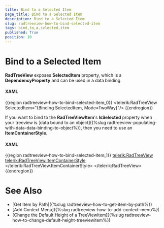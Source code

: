 ```yaml
---
title: Bind to a Selected Item
page_title: Bind to a Selected Item
description: Bind to a Selected Item
slug: radtreeview-how-to-bind-selected-item
tags: bind,to,a,selected,item
published: True
position: 10
---
```


# Bind to a Selected Item

__RadTreeView__ exposes __SelectedItem__ property, which is a __DependencyProperty__ and can be used in a data binding.

#### __XAML__

{{region radtreeview-how-to-bind-selected-item_0}}
	<telerik:RadTreeView SelectedItem="{Binding SelectedItem, Mode=TwoWay}"/>
{{endregion}}

If you want to bind to the __RadTreeViewItem__'s __IsSelected__ property when your treeview is [data bound to an object]({%slug radtreeview-populating-with-data-data-binding-to-object%}), then you need to use an __ItemContainerStyle__.

#### __XAML__

{{region radtreeview-how-to-bind-selected-item_1}}
	<telerik:RadTreeView>
	    <telerik:RadTreeView.ItemContainerStyle>
	        <Style TargetType="telerik:RadTreeViewItem">
	            <Setter Property="IsSelected" Value="{Binding Path=Select, Mode=TwoWay}" />
	        </Style >
	    </telerik:RadTreeView.ItemContainerStyle>
	</telerik:RadTreeView>
	{{endregion}}

# See Also
 * [Get Item by Path]({%slug radtreeview-how-to-get-item-by-path%})
 * [Add Context Menu]({%slug radtreeview-how-to-add-context-menu%})
 * [Change the Default Height of a TreeViewItem]({%slug radtreeview-how-to-change-default-height-treeviewitem%})